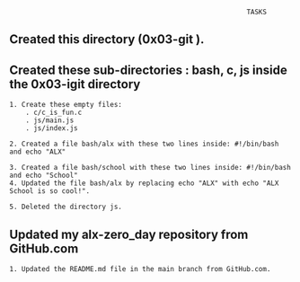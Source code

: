                                                                TASKS

## Created this directory (0x03-git ).

## Created these sub-directories : bash, c, js inside the 0x03-igit directory
	
	1. Create these empty files:
		. c/c_is_fun.c
		. js/main.js
		. js/index.js

	2. Created a file bash/alx with these two lines inside: #!/bin/bash and echo "ALX"

	3. Created a file bash/school with these two lines inside: #!/bin/bash and echo "School"
	4. Updated the file bash/alx by replacing echo "ALX" with echo "ALX School is so cool!".
	
	5. Deleted the directory js.
	
## Updated my alx-zero_day repository from GitHub.com

	1. Updated the README.md file in the main branch from GitHub.com.
